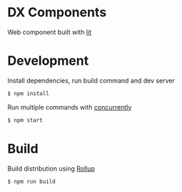 # DX Components

Web component built with [lit](https://lit.dev/)

# Development

Install dependencies, run build command and dev server

```bash
$ npm install
```

Run multiple commands with [concurrently](https://www.npmjs.com/package/concurrently)

```bash
$ npm start
```

# Build

Build distribution using [Rollup](https://rollupjs.org/guide/en/)

```bash
$ npm run build
```